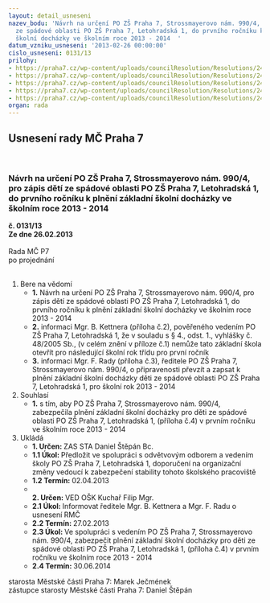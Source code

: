 ```yaml
---
layout: detail_usneseni
nazev_bodu: 'Návrh na určení PO ZŠ Praha 7, Strossmayerovo nám. 990/4, pro zápis dětí
  ze spádové oblasti PO ZŠ Praha 7, Letohradská 1, do prvního ročníku k plnění základní
  školní docházky ve školním roce 2013 - 2014  '
datum_vzniku_usneseni: '2013-02-26 00:00:00'
cislo_usneseni: 0131/13
prilohy:
- https://praha7.cz/wp-content/uploads/councilResolution/Resolutions/24250/12-13-vyhl%c3%a1%c5%a1ka_48.pdf
- https://praha7.cz/wp-content/uploads/councilResolution/Resolutions/24250/12-13-z%c3%a1pisy_z%c5%a1_letohradsk%c3%a1-%c5%99e%c5%a1en%c3%ad.jpg
- https://praha7.cz/wp-content/uploads/councilResolution/Resolutions/24250/12-13-potvrzen%c3%ad_mo%c5%benosti_p%c5%99ijet%c3%ad.pdf
- https://praha7.cz/wp-content/uploads/councilResolution/Resolutions/24250/12-13-sp%c3%a1dov%c3%a1_oblast_po_z%c5%a1_praha_7,_letohradsk%c3%a1_1.doc
- https://praha7.cz/wp-content/uploads/councilResolution/Resolutions/24250/12-13-v%c3%bdsledek_z%c3%a1pis%c5%af_do_z%c5%a1_z%c5%99izovan%c3%bdch_m%c4%8d_praha_7_v_roce_2013.doc
organ: rada
---
```

<div id="ucUsn_pList" class="usn">
	<span><h2>Usnesení rady MČ Praha 7 </h2>
<br></span><div class="standBody">
<span><h3>Návrh na určení PO ZŠ Praha 7, Strossmayerovo nám. 990/4, pro zápis dětí ze spádové oblasti PO ZŠ Praha 7, Letohradská 1, do prvního ročníku k plnění základní školní docházky ve školním roce 2013 - 2014  </h3></span><div class="center">
		<strong>č. 0131/13</strong><br>
	</div>
<div class="center">
		<strong>Ze dne 26.02.2013</strong><br><br>
	</div>Rada MČ P7<br> po projednání<br><br><ol>
<li>Bere na vědomí<ul>
<li>
<strong>1.</strong> Návrh na určení PO ZŠ Praha 7, Strossmayerovo nám. 990/4, pro zápis dětí ze spádové oblasti PO ZŠ Praha 7, Letohradská 1, do prvního ročníku k plnění základní školní docházky ve školním roce 2013 - 2014  </li>
<li>
<strong>2.</strong> informaci Mgr. B. Kettnera (příloha č.2), pověřeného vedením PO ZŠ Praha 7, Letohradská 1, že v souladu s § 4., odst. 1., vyhlášky č. 48/2005 Sb., (v celém znění v příloze č.1) nemůže tato základní škola otevřít pro následující školní rok třídu pro první ročník</li>
<li>
<strong>3.</strong> informaci Mgr. F. Rady (příloha č.3), ředitele PO ZŠ Praha 7, Strossmayerovo nám. 990/4, o připravenosti převzít a zapsat k plnění základní školní docházky děti ze spádové oblasti PO ZŠ Praha 7, Letohradská 1, pro školní rok 2013 - 2014   </li>
</ul>
</li>
<li>Souhlasí<ul><li>
<strong>1.</strong> s tím, aby PO ZŠ Praha 7, Strossmayerovo nám. 990/4, zabezpečila plnění základní školní docházky pro děti ze spádové oblasti PO ZŠ Praha 7,  Letohradská 1, (příloha č.4) v prvním ročníku ve školním roce 2013 - 2014     </li></ul>
</li>
<li>Ukládá<ul>
<li>
<strong>1. Určen: </strong>ZAS STA Daniel Štěpán Bc.</li>
<li>
<strong>1.1 Úkol: </strong>Předložit ve spolupráci s odvětvovým odborem a vedením školy PO ZŠ Praha 7, Letohradská 1, doporučení na organizační změny vedoucí k zabezpečení stability tohoto školského pracoviště</li>
<li>
<strong>1.2 Termín: </strong>02.04.2013</li>
<li>
<strong><br>2. Určen: </strong>VED OŠK Kuchař Filip Mgr.</li>
<li>
<strong>2.1 Úkol: </strong>Informovat ředitele Mgr. B. Kettnera a Mgr. F. Radu o usnesení RMČ</li>
<li>
<strong>2.2 Termín: </strong>27.02.2013</li>
<li>
<strong>2.3 Úkol: </strong>Ve spolupráci s vedením PO ZŠ Praha 7, Strossmayerovo nám. 990/4, zabezpečit plnění základní školní docházky pro děti ze spádové oblasti  PO ZŠ Praha 7, Letohradská 1, (příloha č.4) v prvním ročníku ve školním roce 2013 - 2014</li>
<li>
<strong>2.4 Termín: </strong>30.06.2014</li>
</ul>
</li>
</ol>starosta Městské části Praha 7: Marek Ječmének<br>zástupce starosty Městské části Praha 7: Daniel Štěpán 
</div>
</div>